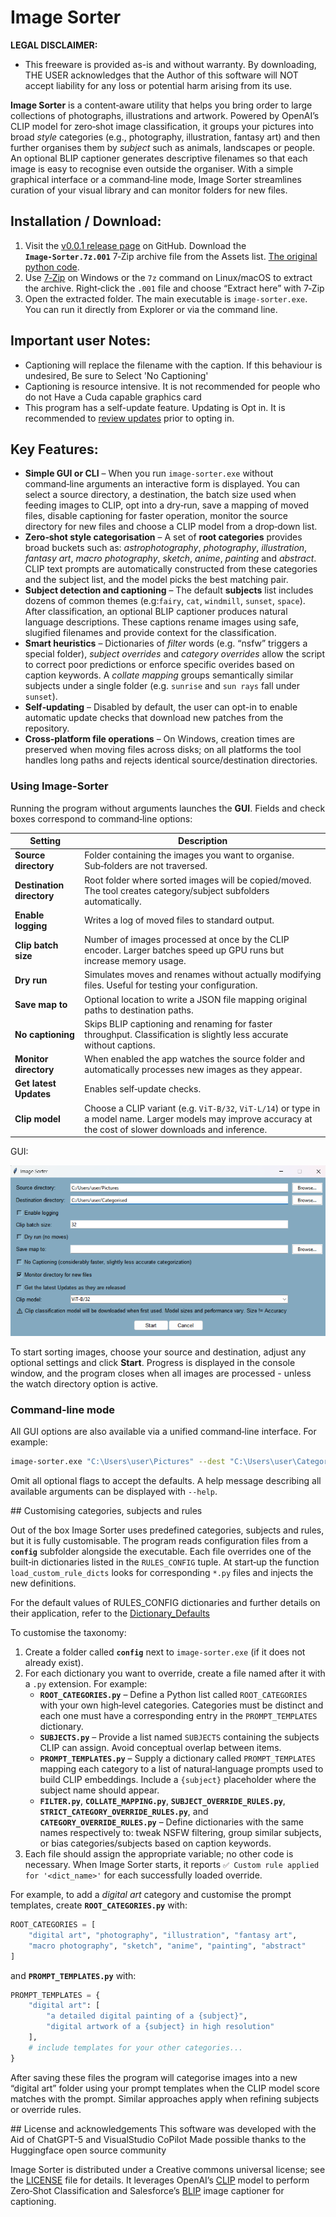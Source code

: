 
# Image Sorter

**LEGAL DISCLAIMER:**
 - This freeware is provided as-is and without warranty.
   By downloading, THE USER acknowledges that the Author of this software will NOT accept liability for any loss or potential harm arising from its use.

**Image Sorter** is a content‑aware utility that helps you bring order to large collections of photographs, illustrations and artwork.  Powered by OpenAI’s CLIP model for zero‑shot image classification, it groups your pictures into broad *style* categories (e.g., photography, illustration, fantasy art) and then further organises them by *subject* such as animals, landscapes or people.  An optional BLIP captioner generates descriptive filenames so that each image is easy to recognise even outside the organiser.  With a simple graphical interface or a command‑line mode, Image Sorter streamlines curation of your visual library and can monitor folders for new files.

## Installation / Download:

  1. Visit the [v0.0.1 release page](https://github.com/T3RRYT3RR0R/Image-Sorter/releases/tag/v0.0.1) on GitHub.  Download the **`Image‑Sorter.7z.001`** 7‑Zip archive file from the Assets list. [The original python code](https://github.com/T3RRYT3RR0R/Image-Sorter/blob/main/source.py).
  2. Use [7‑Zip](https://www.7-zip.org/) on Windows or the `7z` command on Linux/macOS to extract the archive.  Right‑click the `.001` file and choose “Extract here” with 7‑Zip
  3. Open the extracted folder.  The main executable is `image‑sorter.exe`.  You can run it directly from Explorer or via the command line.

## Important user Notes:
 - Captioning will replace the filename with the caption. If this behaviour is undesired, Be sure to Select 'No Captioning' 
 - Captioning is resource intensive. It is not recommended for people who do not Have a Cuda capable graphics card
 - This program has a self-update feature. Updating is Opt in. It is recommended to [review updates](https://github.com/T3RRYT3RR0R/Image-Sorter/tree/main/updates) prior to opting in.

 
## Key Features:

 * **Simple GUI or CLI** – When you run `image‑sorter.exe` without command‑line arguments an interactive form is displayed.
   You can select a source directory, a destination, the batch size used when feeding images to CLIP, opt into a dry‑run,
   save a mapping of moved files, disable captioning for faster operation, monitor the source directory for new files and choose a CLIP model from a drop‑down list.
 * **Zero‑shot style categorisation** – A set of **root categories** provides broad buckets such as:
   *astrophotography*, *photography*, *illustration*, *fantasy art*, *macro photography*, *sketch*, *anime*, *painting* and *abstract*.
   CLIP text prompts are automatically constructed from these categories and the subject list, and the model picks the best matching pair.
 * **Subject detection and captioning** – The default **subjects** list includes dozens of common themes (e.g:`fairy`, `cat`, `windmill`, `sunset`, `space`).
   After classification, an optional BLIP captioner produces natural language descriptions.
   These captions rename images using safe, slugified filenames and provide context for the classification.
 * **Smart heuristics** – Dictionaries of *filter* words (e.g. “nsfw” triggers a special folder), *subject overrides* and *category overrides*
   allow the script to correct poor predictions or enforce specific overides based on caption keywords.
   A *collate mapping* groups semantically similar subjects under a single folder (e.g. `sunrise` and `sun rays` fall under `sunset`).
 * **Self‑updating** – Disabled by default, the user can opt-in to enable automatic update checks that download new patches from the repository.
 * **Cross‑platform file operations** – On Windows, creation times are preserved when moving files across disks; on all platforms the tool
   handles long paths and rejects identical source/destination directories.

### Using Image-Sorter

Running the program without arguments launches the **GUI**.  Fields and check boxes correspond to command‑line options:

| Setting | Description |
|---|---|
| **Source directory** | Folder containing the images you want to organise.  Sub‑folders are not traversed. |
| **Destination directory** | Root folder where sorted images will be copied/moved.  The tool creates category/subject subfolders automatically. |
| **Enable logging** | Writes a log of moved files to standard output. |
| **Clip batch size** | Number of images processed at once by the CLIP encoder.  Larger batches speed up GPU runs but increase memory usage. |
| **Dry run** | Simulates moves and renames without actually modifying files.  Useful for testing your configuration. |
| **Save map to** | Optional location to write a JSON file mapping original paths to destination paths. |
| **No captioning** | Skips BLIP captioning and renaming for faster throughput.  Classification is slightly less accurate without captions. |
| **Monitor directory** | When enabled the app watches the source folder and automatically processes new images as they appear. |
| **Get latest Updates** | Enables self‑update checks. |
| **Clip model** | Choose a CLIP variant (e.g. `ViT‑B/32`, `ViT‑L/14`) or type in a model name.  Larger models may improve accuracy at the cost of slower downloads and inference. |

GUI:

![Image Sorter graphical interface](fe47d001-b192-444b-b152-a89fc6d758b3.png)

To start sorting images, choose your source and destination, adjust any optional settings and click **Start**.  Progress is displayed in the console window, and the program closes when all images are processed - unless the watch directory option is active.

### Command‑line mode

All GUI options are also available via a unified command‑line interface.  For example:

```bash
image‑sorter.exe "C:\Users\user\Pictures" --dest "C:\Users\user\Categorised" --clip-batch 16 --no-captioning --monitor --clip-model ViT-B/32
```

Omit all optional flags to accept the defaults.  A help message describing all available arguments can be displayed with `--help`.

## Customising categories, subjects and rules

Out of the box Image Sorter uses predefined categories, subjects and rules, but it is fully customisable. The program reads configuration files from a **`config`** subfolder alongside the executable.  Each file overrides one of the built‑in dictionaries listed in the `RULES_CONFIG` tuple.  At start‑up the function `load_custom_rule_dicts` looks for corresponding `*.py` files and injects the new definitions.

For the default values of RULES_CONFIG dictionaries and further details on their application, refer to the [Dictionary_Defaults](https://github.com/T3RRYT3RR0R/Image-Sorter/blob/main/Dictionary_Defaults.txt)

To customise the taxonomy:

1. Create a folder called **`config`** next to `image‑sorter.exe` (if it does not already exist).
2. For each dictionary you want to override, create a file named after it with a `.py` extension.  For example:
   - **`ROOT_CATEGORIES.py`** – Define a Python list called `ROOT_CATEGORIES` with your own high‑level categories.  Categories must be distinct and each one must have a corresponding entry in the `PROMPT_TEMPLATES` dictionary.
   - **`SUBJECTS.py`** – Provide a list named `SUBJECTS` containing the subjects CLIP can assign.  Avoid conceptual overlap between items.
   - **`PROMPT_TEMPLATES.py`** – Supply a dictionary called `PROMPT_TEMPLATES` mapping each category to a list of natural‑language prompts used to build CLIP embeddings.  Include a `{subject}` placeholder where the subject name should appear.
   - **`FILTER.py`**, **`COLLATE_MAPPING.py`**, **`SUBJECT_OVERRIDE_RULES.py`**, **`STRICT_CATEGORY_OVERRIDE_RULES.py`**, and **`CATEGORY_OVERRIDE_RULES.py`** – Define dictionaries with the same names respectively to: tweak NSFW filtering, group similar subjects, or bias categories/subjects based on caption keywords.
3. Each file should assign the appropriate variable; no other code is necessary.  When Image Sorter starts, it reports `✅ Custom rule applied for '<dict_name>'` for each successfully loaded override.

For example, to add a *digital art* category and customise the prompt templates, create **`ROOT_CATEGORIES.py`** with:

```python
ROOT_CATEGORIES = [
    "digital art", "photography", "illustration", "fantasy art",
    "macro photography", "sketch", "anime", "painting", "abstract"
]
```

and **`PROMPT_TEMPLATES.py`** with:

```python
PROMPT_TEMPLATES = {
    "digital art": [
        "a detailed digital painting of a {subject}",
        "digital artwork of a {subject} in high resolution"
    ],
    # include templates for your other categories...
}
```

After saving these files the program will categorise images into a new “digital art” folder using your prompt templates when the CLIP model score matches with the prompt.  Similar approaches apply when refining subjects or override rules.

## License and acknowledgements
This software was developed with the Aid of ChatGPT-5 and VisualStudio CoPilot
Made possible thanks to the Huggingface open source community

Image Sorter is distributed under a Creative commons universal license; see the [LICENSE](https://github.com/T3RRYT3RR0R/Image-Sorter/blob/main/LICENSE) file for details.  It leverages OpenAI’s [CLIP](https://huggingface.co/openai/clip-vit-base-patch32) model to perform Zero‑Shot Classification and Salesforce’s [BLIP](https://huggingface.co/Salesforce/blip-image-captioning-base) image captioner for captioning.
